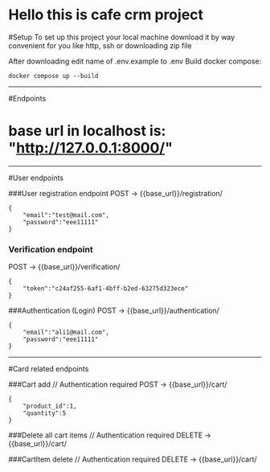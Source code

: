 # Hello this is cafe crm project

#Setup
To set up this project your local machine download it by way convenient for you like http, ssh or downloading zip file

After downloading edit name of .env.example to .env
Build docker compose:
```
docker compose up --build 
```

---
#Endpoints

# base url in localhost is: "http://127.0.0.1:8000/"
---
#User endpoints

###User registration endpoint
POST -> {{base_url}}/registration/
```
{
    "email":"test@mail.com",
    "password":"eee11111"
}

```

### Verification endpoint
POST -> {{base_url}}/verification/
```
{
    "token":"c24af255-6af1-4bff-b2ed-63275d323ece"
}
```

###Authentication (Login)
POST -> {{base_url}}/authentication/
```
{
    "email":"ali1@mail.com",
    "password":"eee11111"
}
```



---
#Card related endpoints

###Cart add // Authentication required
POST -> {{base_url}}/cart/
```
{
    "product_id":1,
    "quantity":5
}
```

###Delete all cart items // Authentication required
DELETE -> {{base_url}}/cart/

###CartItem delete // Authentication required
DELETE -> {{base_url}}/cart/<id>
